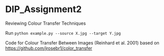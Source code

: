 # DIP_Assignment2
Reviewing Colour Transfer Techniques

Run `python example.py --source X.jpg --target Y.jpg`

Code for Colour Transfer Between Images (Reinhard et al. 2001) based on https://github.com/jrosebr1/color_transfer
